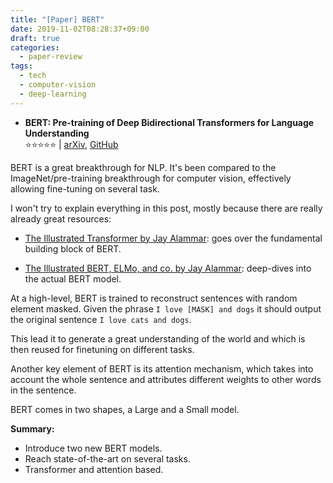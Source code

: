 ```yaml
---
title: "[Paper] BERT"
date: 2019-11-02T08:28:37+09:00
draft: true
categories:
  - paper-review
tags:
  - tech
  - computer-vision
  - deep-learning
---
```


- **BERT: Pre-training of Deep Bidirectional Transformers for Language Understanding**<br/>
⭐️️️️️️️⭐️️️️️️️️⭐️️️️️⭐️⭐️ | [arXiv](https://arxiv.org/abs/1810.04805), [GitHub](https://github.com/google-research/bert)

BERT is a great breakthrough for NLP. It's been compared to the ImageNet/pre-training breakthrough for computer vision, effectively allowing fine-tuning on several task.

I won't try to explain everything in this post, mostly because there are really already great resources:

- [The Illustrated Transformer by Jay Alammar](https://jalammar.github.io/illustrated-transformer/): goes over the fundamental building block of BERT.

- [The Illustrated BERT, ELMo, and co. by Jay Alammar](https://jalammar.github.io/illustrated-bert/): deep-dives into the actual BERT model.

At a high-level, BERT is trained to reconstruct sentences with random element masked. Given the phrase `I love [MASK] and dogs` it should output the original sentence `I love cats and dogs`.

This lead it to generate a great understanding of the world and which is then reused for finetuning on different tasks.

Another key element of BERT is its attention mechanism, which takes into account the whole sentence and attributes different weights to other words in the sentence.

BERT comes in two shapes, a Large and a Small model.

**Summary:**

- Introduce two new BERT models.
- Reach state-of-the-art on several tasks.
- Transformer and attention based.
